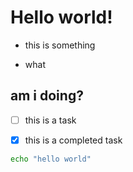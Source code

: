 # Hello world!

- this is something
* what

## am i doing?

- [ ] this is a task
- [x] this is a completed task


```bash
echo "hello world"
```
